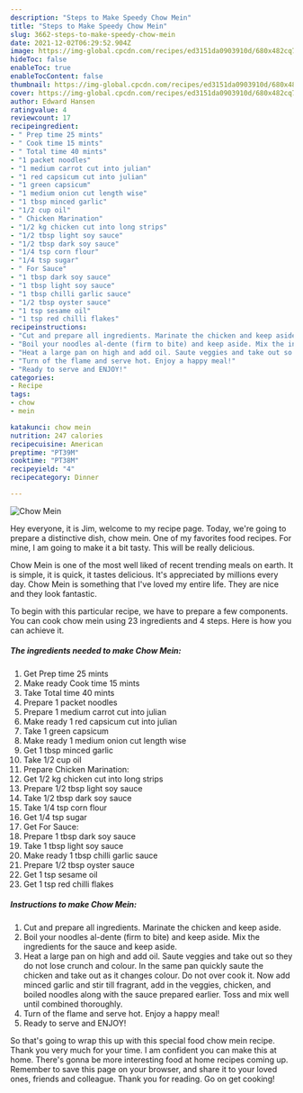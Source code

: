 ```yaml
---
description: "Steps to Make Speedy Chow Mein"
title: "Steps to Make Speedy Chow Mein"
slug: 3662-steps-to-make-speedy-chow-mein
date: 2021-12-02T06:29:52.904Z
image: https://img-global.cpcdn.com/recipes/ed3151da0903910d/680x482cq70/chow-mein-recipe-main-photo.jpg
hideToc: false
enableToc: true
enableTocContent: false
thumbnail: https://img-global.cpcdn.com/recipes/ed3151da0903910d/680x482cq70/chow-mein-recipe-main-photo.jpg
cover: https://img-global.cpcdn.com/recipes/ed3151da0903910d/680x482cq70/chow-mein-recipe-main-photo.jpg
author: Edward Hansen
ratingvalue: 4
reviewcount: 17
recipeingredient:
- " Prep time 25 mints"
- " Cook time 15 mints"
- " Total time 40 mints"
- "1 packet noodles"
- "1 medium carrot cut into julian"
- "1 red capsicum cut into julian"
- "1 green capsicum"
- "1 medium onion cut length wise"
- "1 tbsp minced garlic"
- "1/2 cup oil"
- " Chicken Marination"
- "1/2 kg chicken cut into long strips"
- "1/2 tbsp light soy sauce"
- "1/2 tbsp dark soy sauce"
- "1/4 tsp corn flour"
- "1/4 tsp sugar"
- " For Sauce"
- "1 tbsp dark soy sauce"
- "1 tbsp light soy sauce"
- "1 tbsp chilli garlic sauce"
- "1/2 tbsp oyster sauce"
- "1 tsp sesame oil"
- "1 tsp red chilli flakes"
recipeinstructions:
- "Cut and prepare all ingredients. Marinate the chicken and keep aside."
- "Boil your noodles al-dente (firm to bite) and keep aside. Mix the ingredients for the sauce and keep aside."
- "Heat a large pan on high and add oil. Saute veggies and take out so they do not lose crunch and colour. In the same pan quickly saute the chicken and take out as it changes colour. Do not over cook it. Now add minced garlic and stir till fragrant, add in the veggies, chicken, and boiled noodles along with the sauce prepared earlier. Toss and mix well until combined thoroughly."
- "Turn of the flame and serve hot. Enjoy a happy meal!"
- "Ready to serve and ENJOY!"
categories:
- Recipe
tags:
- chow
- mein

katakunci: chow mein 
nutrition: 247 calories
recipecuisine: American
preptime: "PT39M"
cooktime: "PT38M"
recipeyield: "4"
recipecategory: Dinner

---
```



![Chow Mein](https://img-global.cpcdn.com/recipes/ed3151da0903910d/680x482cq70/chow-mein-recipe-main-photo.jpg)

Hey everyone, it is Jim, welcome to my recipe page. Today, we're going to prepare a distinctive dish, chow mein. One of my favorites food recipes. For mine, I am going to make it a bit tasty. This will be really delicious.

Chow Mein is one of the most well liked of recent trending meals on earth. It is simple, it is quick, it tastes delicious. It's appreciated by millions every day. Chow Mein is something that I've loved my entire life. They are nice and they look fantastic.




To begin with this particular recipe, we have to prepare a few components. You can cook chow mein using 23 ingredients and 4 steps. Here is how you can achieve it.

<!--inarticleads1-->

##### The ingredients needed to make Chow Mein:

1. Get  Prep time 25 mints
1. Make ready  Cook time 15 mints
1. Take  Total time 40 mints
1. Prepare 1 packet noodles
1. Prepare 1 medium carrot cut into julian
1. Make ready 1 red capsicum cut into julian
1. Take 1 green capsicum
1. Make ready 1 medium onion cut length wise
1. Get 1 tbsp minced garlic
1. Take 1/2 cup oil
1. Prepare  Chicken Marination:
1. Get 1/2 kg chicken cut into long strips
1. Prepare 1/2 tbsp light soy sauce
1. Take 1/2 tbsp dark soy sauce
1. Take 1/4 tsp corn flour
1. Get 1/4 tsp sugar
1. Get  For Sauce:
1. Prepare 1 tbsp dark soy sauce
1. Take 1 tbsp light soy sauce
1. Make ready 1 tbsp chilli garlic sauce
1. Prepare 1/2 tbsp oyster sauce
1. Get 1 tsp sesame oil
1. Get 1 tsp red chilli flakes




<!--inarticleads2-->

##### Instructions to make Chow Mein:

1. Cut and prepare all ingredients. Marinate the chicken and keep aside.
1. Boil your noodles al-dente (firm to bite) and keep aside. Mix the ingredients for the sauce and keep aside.
1. Heat a large pan on high and add oil. Saute veggies and take out so they do not lose crunch and colour. In the same pan quickly saute the chicken and take out as it changes colour. Do not over cook it. Now add minced garlic and stir till fragrant, add in the veggies, chicken, and boiled noodles along with the sauce prepared earlier. Toss and mix well until combined thoroughly.
1. Turn of the flame and serve hot. Enjoy a happy meal!
1. Ready to serve and ENJOY!



So that's going to wrap this up with this special food chow mein recipe. Thank you very much for your time. I am confident you can make this at home. There's gonna be more interesting food at home recipes coming up. Remember to save this page on your browser, and share it to your loved ones, friends and colleague. Thank you for reading. Go on get cooking!
